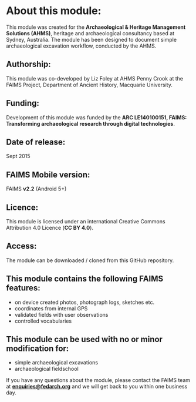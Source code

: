 # About this module:
This module was created for the **Archaeological & Heritage Management Solutions (AHMS)**, heritage and archaeological consultancy based at Sydney, Australia. The module has been designed to document simple archaeological excavation workflow, conducted by the AHMS.

## Authorship:
This module was co-developed by Liz Foley at AHMS Penny Crook at the FAIMS Project, Department of Ancient History, Macquarie University.

## Funding:
Development of this module was funded by the **ARC LE140100151, FAIMS: Transforming archaeological research through digital technologies**.

## Date of release:
Sept 2015

## FAIMS Mobile version:
FAIMS **v2.2** (Android 5+)

## Licence:
This module is licensed under an international Creative Commons Attribution 4.0 Licence (**CC BY 4.0**).

## Access:
The module can be downloaded / cloned from this GitHub repository.

## This module contains the following FAIMS features:
* on device created photos, photograph logs, sketches etc.
* coordinates from internal GPS
* validated fields with user observations
* controlled vocabularies

## This module can be used with no or minor modification for:
* simple archaeological excavations
* archaeological fieldschool

If you have any questions about the module, please contact the FAIMS team at **enquiries@fedarch.org** and we will get back to you within one business day.
